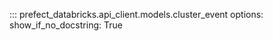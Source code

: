 ::: prefect_databricks.api_client.models.cluster_event
    options:
      show_if_no_docstring: True